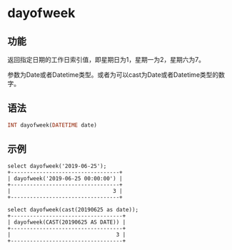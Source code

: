 # dayofweek

## 功能

返回指定日期的工作日索引值，即星期日为1，星期一为2，星期六为7。

参数为Date或者Datetime类型。或者为可以cast为Date或者Datetime类型的数字。

## 语法

```Haskell
INT dayofweek(DATETIME date)
```

## 示例

```Plain Text
select dayofweek('2019-06-25');
+----------------------------------+
| dayofweek('2019-06-25 00:00:00') |
+----------------------------------+
|                                3 |
+----------------------------------+

select dayofweek(cast(20190625 as date));
+-----------------------------------+
| dayofweek(CAST(20190625 AS DATE)) |
+-----------------------------------+
|                                 3 |
+-----------------------------------+
```
